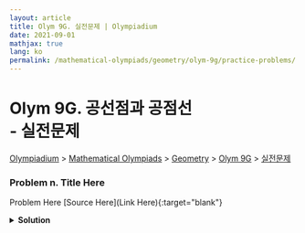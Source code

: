 ```yaml
---
layout: article
title: Olym 9G. 실전문제 | Olympiadium
date: 2021-09-01
mathjax: true
lang: ko
permalink: /mathematical-olympiads/geometry/olym-9g/practice-problems/
---
```

# Olym 9G. 공선점과 공점선 <br> <ssup> - 실전문제</ssup>

<a href="{{ site.homeurl }}">Olympiadium</a> > <a href="{{ site.homeurl }}mathematical-olympiads/">Mathematical Olympiads</a> > <a href="{{ site.homeurl }}mathematical-olympiads/geometry/">Geometry</a> > <a href="{{ site.homeurl }}mathematical-olympiads/geometry/olym-9g/">Olym 9G</a> > <a href="{{ site.homeurl }}mathematical-olympiads/geometry/olym-9g/practice-problems/">실전문제</a>

### Problem n. Title Here
<blueboard> Problem Here </blueboard>
[Source Here](Link Here){:target="blank"}
<pinkborder><details>
<summary><b>Solution</b></summary>
Solution Here. 
</details></pinkborder>